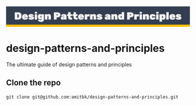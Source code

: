 <p align="center"><img src="https://github.com/amitbk/design-patterns-and-principles/blob/master/design-patterns-and-principles-by-amit-kadam.png?raw=true" width="600"></p>

# design-patterns-and-principles
The ultimate guide of design patterns and principles

## Clone the repo
```git clone git@github.com:amitbk/design-patterns-and-principles.git```
